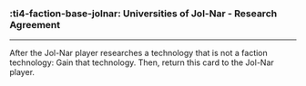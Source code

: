 ### :ti4-faction-base-jolnar: __Universities of Jol-Nar - Research Agreement__

---
After the Jol-Nar player researches a technology that is not a faction technology: Gain that technology. Then, return this card to the Jol-Nar player.
